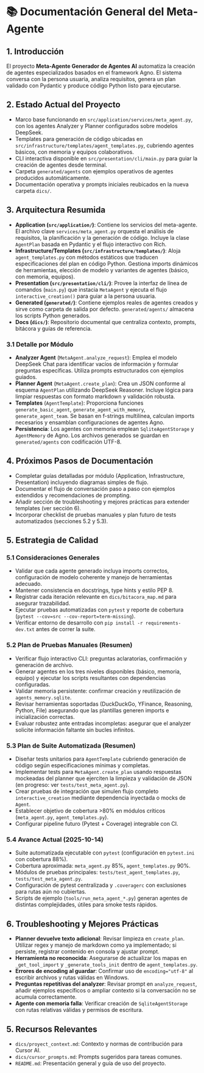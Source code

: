 # 📚 Documentación General del Meta-Agente

## 1. Introducción

El proyecto **Meta-Agente Generador de Agentes AI** automatiza la creación de agentes especializados basados en el framework Agno. El sistema conversa con la persona usuaria, analiza requisitos, genera un plan validado con Pydantic y produce código Python listo para ejecutarse.

## 2. Estado Actual del Proyecto

- Marco base funcionando en `src/application/services/meta_agent.py`, con los agentes Analyzer y Planner configurados sobre modelos DeepSeek.
- Templates para generación de código ubicadas en `src/infrastructure/templates/agent_templates.py`, cubriendo agentes básicos, con memoria y equipos colaborativos.
- CLI interactiva disponible en `src/presentation/cli/main.py` para guiar la creación de agentes desde terminal.
- Carpeta `generated/agents` con ejemplos operativos de agentes producidos automáticamente.
- Documentación operativa y prompts iniciales reubicados en la nueva carpeta `dics/`.

## 3. Arquitectura Resumida

- **Application (`src/application/`)**: Contiene los servicios del meta-agente. El archivo clave `services/meta_agent.py` orquesta el análisis de requisitos, la planificación y la generación de código. Incluye la clase `AgentPlan` basada en Pydantic y el flujo interactivo con Rich.
- **Infrastructure/Templates (`src/infrastructure/templates/`)**: Aloja `agent_templates.py` con métodos estáticos que traducen especificaciones del plan en código Python. Gestiona imports dinámicos de herramientas, elección de modelo y variantes de agentes (básico, con memoria, equipos).
- **Presentation (`src/presentation/cli/`)**: Provee la interfaz de línea de comandos (`main.py`) que instacia `MetaAgent` y ejecuta el flujo `interactive_creation()` para guiar a la persona usuaria.
- **Generated (`generated/`)**: Contiene ejemplos reales de agentes creados y sirve como carpeta de salida por defecto. `generated/agents/` almacena los scripts Python generados.
- **Docs (`dics/`)**: Repositorio documental que centraliza contexto, prompts, bitácora y guías de referencia.

### 3.1 Detalle por Módulo

- **Analyzer Agent** (`MetaAgent.analyze_request`): Emplea el modelo DeepSeek Chat para identificar vacíos de información y formular preguntas específicas. Utiliza prompts estructurados con ejemplos guiados.
- **Planner Agent** (`MetaAgent.create_plan`): Crea un JSON conforme al esquema `AgentPlan` utilizando DeepSeek Reasoner. Incluye lógica para limpiar respuestas con formato markdown y validación robusta.
- **Templates** (`AgentTemplate`): Proporciona funciones `generate_basic_agent`, `generate_agent_with_memory`, `generate_agent_team`. Se basan en f-strings multilínea, calculan imports necesarios y ensamblan configuraciones de agentes Agno.
- **Persistencia**: Los agentes con memoria emplean `SqliteAgentStorage` y `AgentMemory` de Agno. Los archivos generados se guardan en `generated/agents` con codificación UTF-8.

## 4. Próximos Pasos de Documentación

- Completar guías detalladas por módulo (Application, Infrastructure, Presentation) incluyendo diagramas simples de flujo.
- Documentar el flujo de conversación paso a paso con ejemplos extendidos y recomendaciones de prompting.
- Añadir sección de troubleshooting y mejores prácticas para extender templates (ver sección 6).
- Incorporar checklist de pruebas manuales y plan futuro de tests automatizados (secciones 5.2 y 5.3).

## 5. Estrategia de Calidad

### 5.1 Consideraciones Generales

- Validar que cada agente generado incluya imports correctos, configuración de modelo coherente y manejo de herramientas adecuado.
- Mantener consistencia en docstrings, type hints y estilo PEP 8.
- Registrar cada iteración relevante en `dics/bitacora_map.md` para asegurar trazabilidad.
- Ejecutar pruebas automatizadas con `pytest` y reporte de cobertura (`pytest --cov=src --cov-report=term-missing`).
- Verificar entorno de desarrollo con `pip install -r requirements-dev.txt` antes de correr la suite.

### 5.2 Plan de Pruebas Manuales (Resumen)

- Verificar flujo interactivo CLI: preguntas aclaratorias, confirmación y generación de archivo.
- Generar agentes en los tres niveles disponibles (básico, memoria, equipo) y ejecutar los scripts resultantes con dependencias configuradas.
- Validar memoria persistente: confirmar creación y reutilización de `agents_memory.sqlite`.
- Revisar herramientas soportadas (DuckDuckGo, YFinance, Reasoning, Python, File) asegurando que las plantillas generen imports e inicialización correctas.
- Evaluar robustez ante entradas incompletas: asegurar que el analyzer solicite información faltante sin bucles infinitos.

### 5.3 Plan de Suite Automatizada (Resumen)

- Diseñar tests unitarios para `AgentTemplate` cubriendo generación de código según especificaciones mínimas y completas.
- Implementar tests para `MetaAgent.create_plan` usando respuestas mockeadas del planner que ejerciten la limpieza y validación de JSON (en progreso: ver `tests/test_meta_agent.py`).
- Crear pruebas de integración que simulen flujo completo `interactive_creation` mediante dependencia inyectada o mocks de `Agent`.
- Establecer objetivo de cobertura >80% en módulos críticos (`meta_agent.py`, `agent_templates.py`).
- Configurar pipeline futuro (Pytest + Coverage) integrable con CI.

### 5.4 Avance Actual (2025-10-14)

- Suite automatizada ejecutable con `pytest` (configuración en `pytest.ini` con cobertura 88%).
- Cobertura aproximada: `meta_agent.py` 85%, `agent_templates.py` 90%.
- Módulos de pruebas principales: `tests/test_agent_templates.py`, `tests/test_meta_agent.py`.
- Configuración de pytest centralizada y `.coveragerc` con exclusiones para rutas aún no cubiertas.
- Scripts de ejemplo (`tools/run_meta_agent_*.py`) generan agentes de distintas complejidades, útiles para smoke tests rápidos.

## 6. Troubleshooting y Mejores Prácticas

- **Planner devuelve texto adicional**: Revisar limpieza en `create_plan`. Utilizar regex y manejo de markdown como ya implementado; si persiste, registrar contenido en consola y ajustar prompt.
- **Herramienta no reconocida**: Asegurarse de actualizar los mapas en `_get_tool_import` y `_generate_tools_init` dentro de `agent_templates.py`.
- **Errores de encoding al guardar**: Confirmar uso de `encoding="utf-8"` al escribir archivos y rutas válidas en Windows.
- **Preguntas repetitivas del analyzer**: Revisar prompt en `analyze_request`, añadir ejemplos específicos o ampliar contexto si la conversación no se acumula correctamente.
- **Agente con memoria falla**: Verificar creación de `SqliteAgentStorage` con rutas relativas válidas y permisos de escritura.

## 5. Recursos Relevantes

- `dics/proyect_context.md`: Contexto y normas de contribución para Cursor AI.
- `dics/cursor_prompts.md`: Prompts sugeridos para tareas comunes.
- `README.md`: Presentación general y guía de uso del proyecto.

